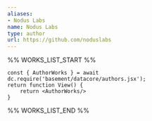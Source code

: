 ```yaml
---
aliases:
- Nodus Labs
name: Nodus Labs
type: author
url: https://github.com/noduslabs
---
```



%% WORKS_LIST_START %%

```datacorejsx
const { AuthorWorks } = await dc.require('basement/datacore/authors.jsx');
return function View() {
    return <AuthorWorks/>
}
```
%% WORKS_LIST_END %%